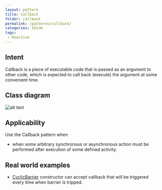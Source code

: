 ```yaml
---
layout: pattern
title: Callback
folder: callback
permalink: /patterns/callback/
categories: Idiom
tags:
 - Reactive
---
```


## Intent
Callback is a piece of executable code that is passed as an
argument to other code, which is expected to call back (execute) the argument
at some convenient time.

## Class diagram
![alt text](./etc/callback.png "Callback")

## Applicability
Use the Callback pattern when

* when some arbitrary synchronous or asynchronous action must be performed after execution of some defined activity.

## Real world examples

* [CyclicBarrier](http://docs.oracle.com/javase/7/docs/api/java/util/concurrent/CyclicBarrier.html#CyclicBarrier%28int,%20java.lang.Runnable%29) constructor can accept callback that will be triggered every time when barrier is tripped.
